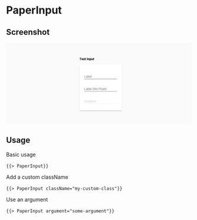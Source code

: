 # PaperInput 


## Screenshot
![PaperInput ](../../../examples/readme/PaperInput.png)

## Usage

Basic usage

```
{{> PaperInput}}
```

Add a custom className

```
{{> PaperInput className="my-custom-class"}}
```

Use an argument

```
{{> PaperInput argument="some-argument"}}
```